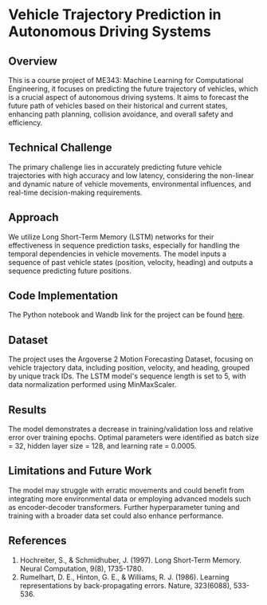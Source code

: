 # Vehicle Trajectory Prediction in Autonomous Driving Systems

## Overview
This is a course project of ME343: Machine Learning for Computational Engineering, it focuses on predicting the future trajectory of vehicles, which is a crucial aspect of autonomous driving systems. It aims to forecast the future path of vehicles based on their historical and current states, enhancing path planning, collision avoidance, and overall safety and efficiency.

## Technical Challenge
The primary challenge lies in accurately predicting future vehicle trajectories with high accuracy and low latency, considering the non-linear and dynamic nature of vehicle movements, environmental influences, and real-time decision-making requirements.

## Approach
We utilize Long Short-Term Memory (LSTM) networks for their effectiveness in sequence prediction tasks, especially for handling the temporal dependencies in vehicle movements. The model inputs a sequence of past vehicle states (position, velocity, heading) and outputs a sequence predicting future positions.

## Code Implementation
The Python notebook and Wandb link for the project can be found [here](https://api.wandb.ai/links/zhiyuanl925/6nro4ox1).

## Dataset
The project uses the Argoverse 2 Motion Forecasting Dataset, focusing on vehicle trajectory data, including position, velocity, and heading, grouped by unique track IDs. The LSTM model's sequence length is set to 5, with data normalization performed using MinMaxScaler.

## Results
The model demonstrates a decrease in training/validation loss and relative error over training epochs. Optimal parameters were identified as batch size = 32, hidden layer size = 128, and learning rate = 0.0005.

## Limitations and Future Work
The model may struggle with erratic movements and could benefit from integrating more environmental data or employing advanced models such as encoder-decoder transformers. Further hyperparameter tuning and training with a broader data set could also enhance performance.

## References
1. Hochreiter, S., & Schmidhuber, J. (1997). Long Short-Term Memory. Neural Computation, 9(8), 1735-1780.
2. Rumelhart, D. E., Hinton, G. E., & Williams, R. J. (1986). Learning representations by back-propagating errors. Nature, 323(6088), 533-536.
